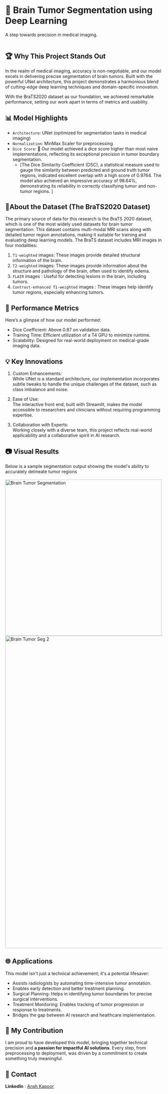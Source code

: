 # 🧠 Brain Tumor Segmentation using Deep Learning
A step towards precision in medical imaging.
<br><br>



## 🏆 Why This Project Stands Out
In the realm of medical imaging, accuracy is non-negotiable, and our model excels in delivering precise segmentation of brain tumors. Built with the powerful UNet architecture, this project demonstrates a harmonious blend of cutting-edge deep learning techniques and domain-specific innovation.
<br>

With the BraTS2020 dataset as our foundation, we achieved remarkable performance, setting our work apart in terms of metrics and usability.




## 📊 Model Highlights
- `Architecture`: UNet (optimized for segmentation tasks in medical imaging)
- `Normalization`: MinMax Scaler for preprocessing
- `Dice Score`: 🌟 Our model achieved a dice score higher than most naive implementations, reflecting its exceptional precision in tumor boundary segmentation.
  - [The Dice Similarity Coefficient (DSC), a statistical measure used to gauge the similarity between predicted and ground truth tumor regions, indicated excellent overlap with a high score of 0.9764. The model also achieved an impressive accuracy of 98.64%, demonstrating its reliability in correctly classifying tumor and non-tumor regions.  ]



## 📁About the Dataset (The BraTS2020 Dataset)

The primary source of data for this research is the BraTS 2020 dataset, which is one of the most widely used datasets for brain tumor segmentation. This dataset contains multi-modal MRI scans along with detailed tumor region annotations, making it suitable for training and evaluating deep learning models. The BraTS dataset includes MRI images in four modalities:
1.	`T1-weighted` images: These images provide detailed structural information of the brain.
2.	`T2-weighted` images: These images provide information about the structure and pathology of the brain, often used to identify edema.
3.	`FLAIR` images : Useful for detecting lesions in the brain, including tumors.
4.	`Contrast-enhanced T1-weighted` images : These images help identify tumor regions, especially enhancing tumors.



## 🚀 Performance Metrics
Here’s a glimpse of how our model performed:
- Dice Coefficient: Above 0.87 on validation data.
- Training Time: Efficient utilization of a T4 GPU to minimize runtime.
- Scalability: Designed for real-world deployment on medical-grade imaging data.




## 💡 Key Innovations
1. Custom Enhancements:<br>
While UNet is a standard architecture, our implementation incorporates subtle tweaks to handle the unique challenges of the dataset, such as class imbalance and noise.

2. Ease of Use:<br>
The interactive front end, built with Streamlit, makes the model accessible to researchers and clinicians without requiring programming expertise.

3. Collaboration with Experts:<br>
Working closely with a diverse team, this project reflects real-world applicability and a collaborative spirit in AI research.




## 📷 Visual Results
Below is a sample segmentation output showing the model's ability to accurately delineate tumor regions  <br><br>
<img src="https://github.com/user-attachments/assets/be960c0b-971a-4d7b-8dff-5d82c8292cc3" alt="Brain Tumor Segmentation" width="500"/>
<br>
<img src = "https://github.com/user-attachments/assets/4e7ded24-d436-488e-b63c-ff9d14998e83" alt = "Brain Tumor Seg 2" width = "1000"/>




## 🌐 Applications
This model isn't just a technical achievement; it's a potential lifesaver:
- Assists radiologists by automating time-intensive tumor annotation.
- Enables early detection and better treatment planning.
- Surgical Planning: Helps in identifying tumor boundaries for precise surgical interventions.
- Treatment Monitoring: Enables tracking of tumor progression or response to treatments.
- Bridges the gap between AI research and healthcare implementation.

## 🤝 My Contribution
I am proud to have developed this model, bringing together technical precision and **a passion for impactful AI solutions**. Every step, from preprocessing to deployment, was driven by a commitment to create something truly meaningful.

## 📧 Contact
**LinkedIn** : [Ansh Kapoor](https://www.linkedin.com/in/ansh-kapoor-a153a8222/)
